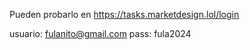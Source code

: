 Pueden probarlo en https://tasks.marketdesign.lol/login

usuario: fulanito@gmail.com
pass: fula2024
